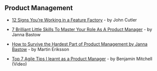 ## Product Management

- [12 Signs You’re Working in a Feature Factory](https://hackernoon.com/12-signs-youre-working-in-a-feature-factory-44a5b938d6a2) - by John Cutler

- [7 Brilliant Little Skills To Master Your Role As A Product Manager](https://www.prodpad.com/blog/essential-skills-for-product-manager-roles/) - by Janna Bastow

- [How to Survive the Hardest Part of Product Management by Janna Bastow](https://www.mindtheproduct.com/2017/09/survive-hardest-part-product-management-janna-bastow/) - by Martin Eriksson

- [Top 7 Agile Tips I learnt as a Product Manager](https://www.youtube.com/watch?v=v7bNTqMlq-E) - by Benjamin Mitchell (Video)
